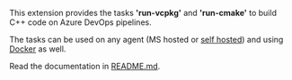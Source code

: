 This extension provides the tasks **'run-vcpkg'** and **'run-cmake'** to build C++ code on Azure DevOps pipelines. 

The tasks can be used on any agent (MS hosted or [self hosted](https://docs.microsoft.com/en-us/azure/devops/pipelines/agents/v2-windows?view=azure-devops)) and using [Docker](https://www.docker.com/) as well. 

Read the documentation in [README.md](https://github.com/lukka/CppBuildTasks/blob/master/README.md).

